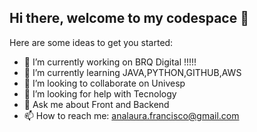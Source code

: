 ## Hi there, welcome to my codespace 👋

<!--
**AnafraUnivesp/AnafraUnivesp** is a ✨ _special_ ✨ repository because its `README.md` (this file) appears on your GitHub profile.
-->

Here are some ideas to get you started:

- 🔭 I’m currently working on BRQ Digital !!!!! 
- 🌱 I’m currently learning JAVA,PYTHON,GITHUB,AWS
- 👯 I’m looking to collaborate on Univesp
- 🤔 I’m looking for help with Tecnology
- 💬 Ask me about Front and Backend
- 📫 How to reach me: analaura.francisco@gmail.com

<!--

- 😄 Pronouns: ...
- ⚡ Fun fact: Guitarrist

-->
